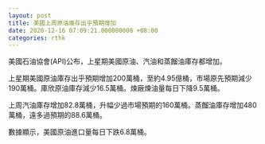 ```yaml
---
layout: post
title: 美國上周原油庫存出乎預期增加
date: 2020-12-16 07:09:21.000000000 +08:00
categories: rthk
---
```


美國石油協會(API)公布，上星期美國原油、汽油和蒸餾油庫存都增加。

上星期美國原油庫存出乎預期增加200萬桶，至約4.95億桶，市場原先預期減少190萬桶。庫欣原油庫存減少16.5萬桶。煉廠煉油量每日下降9.5萬桶。

上周汽油庫存增加82.8萬桶，升幅少過市場預期的160萬桶。蒸餾油庫存增加480萬桶，遠多過預期的88.6萬桶。

數據顯示，美國原油進口量每日下跌6.8萬桶。
